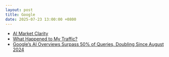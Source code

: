 ```yaml
---
layout: post
title: Google
date: 2025-07-23 13:00:00 +0800
---
```



- [AI Market Clarity](https://blog.eladgil.com/p/ai-market-clarity)
- [What Happened to My Traffic?](https://tomtunguz.com/chegg-aio/)
- [Google’s AI Overviews Surpass 50% of Queries, Doubling Since August 2024](https://xponent21.com/insights/googles-ai-overviews-surpass-50-of-queries-doubling-since-august-2024/)
